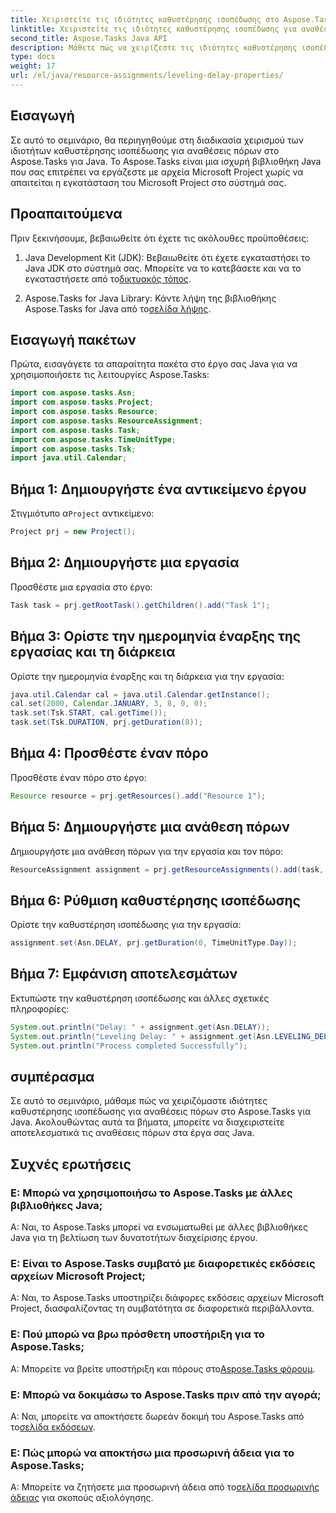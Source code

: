```yaml
---
title: Χειριστείτε τις ιδιότητες καθυστέρησης ισοπέδωσης στο Aspose.Tasks
linktitle: Χειριστείτε τις ιδιότητες καθυστέρησης ισοπέδωσης για αναθέσεις πόρων στο Aspose.Tasks
second_title: Aspose.Tasks Java API
description: Μάθετε πώς να χειρίζεστε τις ιδιότητες καθυστέρησης ισοπέδωσης για αναθέσεις πόρων στο Aspose.Tasks για Java με αυτό το ολοκληρωμένο σεμινάριο.
type: docs
weight: 17
url: /el/java/resource-assignments/leveling-delay-properties/
---
```

## Εισαγωγή
Σε αυτό το σεμινάριο, θα περιηγηθούμε στη διαδικασία χειρισμού των ιδιοτήτων καθυστέρησης ισοπέδωσης για αναθέσεις πόρων στο Aspose.Tasks για Java. Το Aspose.Tasks είναι μια ισχυρή βιβλιοθήκη Java που σας επιτρέπει να εργάζεστε με αρχεία Microsoft Project χωρίς να απαιτείται η εγκατάσταση του Microsoft Project στο σύστημά σας.
## Προαπαιτούμενα
Πριν ξεκινήσουμε, βεβαιωθείτε ότι έχετε τις ακόλουθες προϋποθέσεις:
1.  Java Development Kit (JDK): Βεβαιωθείτε ότι έχετε εγκαταστήσει το Java JDK στο σύστημά σας. Μπορείτε να το κατεβάσετε και να το εγκαταστήσετε από το[δικτυακός τόπος](https://www.oracle.com/java/technologies/javase-jdk15-downloads.html).
   
2.  Aspose.Tasks for Java Library: Κάντε λήψη της βιβλιοθήκης Aspose.Tasks for Java από το[σελίδα λήψης](https://releases.aspose.com/tasks/java/).

## Εισαγωγή πακέτων
Πρώτα, εισαγάγετε τα απαραίτητα πακέτα στο έργο σας Java για να χρησιμοποιήσετε τις λειτουργίες Aspose.Tasks:
```java
import com.aspose.tasks.Asn;
import com.aspose.tasks.Project;
import com.aspose.tasks.Resource;
import com.aspose.tasks.ResourceAssignment;
import com.aspose.tasks.Task;
import com.aspose.tasks.TimeUnitType;
import com.aspose.tasks.Tsk;
import java.util.Calendar;
```

## Βήμα 1: Δημιουργήστε ένα αντικείμενο έργου
 Στιγμιότυπο α`Project` αντικείμενο:
```java
Project prj = new Project();
```
## Βήμα 2: Δημιουργήστε μια εργασία
Προσθέστε μια εργασία στο έργο:
```java
Task task = prj.getRootTask().getChildren().add("Task 1");
```
## Βήμα 3: Ορίστε την ημερομηνία έναρξης της εργασίας και τη διάρκεια
Ορίστε την ημερομηνία έναρξης και τη διάρκεια για την εργασία:
```java
java.util.Calendar cal = java.util.Calendar.getInstance();
cal.set(2000, Calendar.JANUARY, 3, 8, 0, 0);
task.set(Tsk.START, cal.getTime());
task.set(Tsk.DURATION, prj.getDuration(8));
```
## Βήμα 4: Προσθέστε έναν πόρο
Προσθέστε έναν πόρο στο έργο:
```java
Resource resource = prj.getResources().add("Resource 1");
```
## Βήμα 5: Δημιουργήστε μια ανάθεση πόρων
Δημιουργήστε μια ανάθεση πόρων για την εργασία και τον πόρο:
```java
ResourceAssignment assignment = prj.getResourceAssignments().add(task, resource);
```
## Βήμα 6: Ρύθμιση καθυστέρησης ισοπέδωσης
Ορίστε την καθυστέρηση ισοπέδωσης για την εργασία:
```java
assignment.set(Asn.DELAY, prj.getDuration(0, TimeUnitType.Day));
```
## Βήμα 7: Εμφάνιση αποτελεσμάτων
Εκτυπώστε την καθυστέρηση ισοπέδωσης και άλλες σχετικές πληροφορίες:
```java
System.out.println("Delay: " + assignment.get(Asn.DELAY));
System.out.println("Leveling Delay: " + assignment.get(Asn.LEVELING_DELAY));
System.out.println("Process completed Successfully");
```

## συμπέρασμα
Σε αυτό το σεμινάριο, μάθαμε πώς να χειριζόμαστε ιδιότητες καθυστέρησης ισοπέδωσης για αναθέσεις πόρων στο Aspose.Tasks για Java. Ακολουθώντας αυτά τα βήματα, μπορείτε να διαχειριστείτε αποτελεσματικά τις αναθέσεις πόρων στα έργα σας Java.
## Συχνές ερωτήσεις
### Ε: Μπορώ να χρησιμοποιήσω το Aspose.Tasks με άλλες βιβλιοθήκες Java;

Α: Ναι, το Aspose.Tasks μπορεί να ενσωματωθεί με άλλες βιβλιοθήκες Java για τη βελτίωση των δυνατοτήτων διαχείρισης έργου.

### Ε: Είναι το Aspose.Tasks συμβατό με διαφορετικές εκδόσεις αρχείων Microsoft Project;

Α: Ναι, το Aspose.Tasks υποστηρίζει διάφορες εκδόσεις αρχείων Microsoft Project, διασφαλίζοντας τη συμβατότητα σε διαφορετικά περιβάλλοντα.

### Ε: Πού μπορώ να βρω πρόσθετη υποστήριξη για το Aspose.Tasks;

 Α: Μπορείτε να βρείτε υποστήριξη και πόρους στο[Aspose.Tasks φόρουμ](https://forum.aspose.com/c/tasks/15).

### Ε: Μπορώ να δοκιμάσω το Aspose.Tasks πριν από την αγορά;

 Α: Ναι, μπορείτε να αποκτήσετε δωρεάν δοκιμή του Aspose.Tasks από το[σελίδα εκδόσεων](https://releases.aspose.com/).

### Ε: Πώς μπορώ να αποκτήσω μια προσωρινή άδεια για το Aspose.Tasks;

 Α: Μπορείτε να ζητήσετε μια προσωρινή άδεια από το[σελίδα προσωρινής άδειας](https://purchase.aspose.com/temporary-license/) για σκοπούς αξιολόγησης.